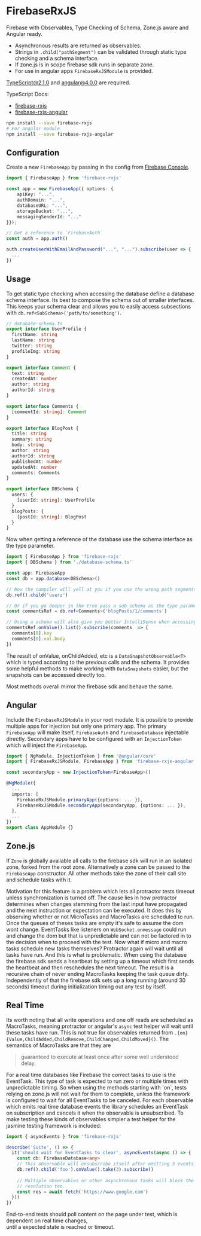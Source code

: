 # FirebaseRxJS

Firebase with Observables, Type Checking of Schema, Zone.js aware and Angular ready.
 
- Asynchronous results are returned as observables.
- Strings in `.child("pathSegment")` can be validated through static type checking and a schema interface.
- If zone.js is in scope firebase sdk runs in separate zone.
- For use in angular apps `FirebaseRxJSModule` is provided.

TypeScript@2.1.0 and angular@4.0.0 are required.

TypeScript Docs:

- [firebase-rxjs](https://blaugold.github.io/firebase-rxjs/firebase-rxjs/)
- [firebase-rxjs-angular](https://blaugold.github.io/firebase-rxjs/firebase-rxjs-angular/)

```bash
npm install --save firebase-rxjs
# For angular module
npm install --save firebase-rxjs-angular 
```

## Configuration

Create a new `FirebaseApp` by passing in the config from [Firebase Console](https://console.firebase.google.com/).

```typescript
import { FirebaseApp } from 'firebase-rxjs'

const app = new FirebaseApp({ options: {
    apiKey: "...",
    authDomain: "...",
    databaseURL: "...",
    storageBucket: "...",
    messagingSenderId: "..."
}});

// Get a reference to `FirebaseAuth`
const auth = app.auth()

auth.createUserWithEmailAndPassword("...", "...").subscribe(user => {
  ...
})
```

## Usage

To get static type checking when accessing the database define a database schema interface.
Its best to compose the schema out of smaller interfaces. This keeps your schema clear and
allows you to easily access subsections with `db.ref<SubSchema>('path/to/something')`.

```typescript
// database-schema.ts
export interface UserProfile {
  firstName: string
  lastName: string
  twitter: string
  profileImg: string
}

export interface Comment {
  text: string
  createdAt: number
  author: string
  authorId: string
}

export interface Comments {
  [commentId: string]: Comment
}

export interface BlogPost {
  title: string
  summary: string
  body: string
  author: string
  authorId: string
  publishedAt: number
  updatedAt: number
  comments: Comments
}

export interface DBSchema {
  users: {
    [userId: string]: UserProfile
  }
  blogPosts: {
    [postId: string]: BlogPost
  }
}
```

Now when getting a reference of the database use the schema interface as the type parameter.

```typescript
import { FirebaseApp } from 'firebase-rxjs'
import { DBSchema } from './database-schema.ts'

const app: FirebaseApp
const db = app.database<DBSchema>()

// Now the compiler will yell at you if you use the wrong path segments.
db.ref().child('userz')

// Or if you go deeper in the tree pass a sub schema as the type parameter.
const commentsRef = db.ref<Comments>('blogPosts/1/comments')

// Using a schema will also give you better IntelliSense when accessing the retrieved data.
commentsRef.onValue().list().subscribe(comments  => {
  comments[0].key
  comments[0].val.body
})
```

The result of onValue, onChildAdded, etc is a `DataSnapshotObservable<T>` which is typed 
according to the previous calls and the schema. It provides some helpful methods to make working
with `DataSnapshots` easier, but the snapshots can be accessed directly too. 

Most methods overall mirror the firebase sdk and behave the same.

## Angular

Include the `FirebaseRxJSModule` in your root module. It is possible to provide multiple apps for
injection but only one primary app. The primary `FirebaseApp` will make itself, `FirebaseAuth` and
`FirebaseDatabase` injectable directly. Secondary apps have to be configured with an 
`InjectionToken` which will inject the `FirebaseApp`. 

```typescript
import { NgModule, InjectionToken } from '@angular/core'
import { FirebaseRxJSModule, FirebaseApp } from 'firebase-rxjs-angular'

const secondaryApp = new InjectionToken<FirebaseApp>()

@NgModule({
  ...
  imports: [
    FirebaseRxJSModule.primaryApp({options: ... }),
    FirebaseRxJSModule.secondaryApp(secondaryApp, {options: ... }),
  ],
  ...
})
export class AppModule {}
```

## Zone.js

If `Zone` is globally available all calls to the firebase sdk will run in an isolated zone, forked 
from the root zone. Alternatively a zone can be passed to the `FirebaseApp` constructor. All other 
methods take the zone of their call site and schedule tasks with it. 

Motivation for this feature is a problem which lets all protractor tests timeout unless synchronization is 
turned off. The cause lies in how protractor determines when changes stemming from the last input 
have propagated and the next instruction or expectation can be executed. It does this by observing
whether or not MicroTasks and MacroTasks are scheduled to run. Once the queues of theses tasks are 
empty it's safe to assume the dom wont change. EventTasks like listeners on `WebSocket.onmessage` 
could run and change the dom but that is unpredictable and can not be factored in to the decision
when to proceed with the test. Now what if micro and macro tasks schedule new tasks themselves? 
Protractor again will wait until all tasks have run. And this is what is problematic. When using 
the database the firebase sdk sends a heartbeat by setting up a timeout which first sends the 
heartbeat and then reschedules the next timeout. The result is a recursive chain of never ending 
MacroTasks keeping the task queue dirty. Independently of that the firebase sdk sets up a long 
running (around 30 seconds) timeout during initialization timing out any test by itself. 

## Real Time

Its worth noting that all write operations and one off reads are scheduled as MacroTasks, 
meaning protractor or angular's `async` test helper will wait until these tasks have run. This is not 
true for observables returned from `.{on}{Value,ChildAdded,ChildRemove,ChildChanged,ChildMoved}()`.
The semantics of MacroTasks are that they are
<blockquote>guaranteed to execute at least once after some well understood delay.</blockquote>
For a real time databases like Firebase the correct tasks to use is the EventTask. This type of task
is expected to run zero or multiple times with unpredictable timing. So when using the methods 
starting with `on`, tests relying on zone.js will not wait for them to complete, unless the framework
is configured to wait for all EventTasks to be canceled. For each observable
which emits real time database events the library schedules an EventTask on subscription and cancels 
it when the observable is unsubscribed. To make testing these kinds of observables simpler a test helper for
the jasmine testing framework is included:

```typescript
import { asyncEvents } from 'firebase-rxjs'

describe('Suite', () => {
  it('should wait for EventTasks to clear', asyncEvents(async () => {
    const db: FirebaseDatabase<any>
    // This observable will unsubscribe itself after emitting 3 events.
    db.ref().child('foo').onValue().take(3).subscribe()
    
    // Multiple observables or other asynchronous tasks will block the test until their 
    // resolution too.
    const res = await fetch('https://www.google.com')
  }))
})
```

End-to-end tests should poll content on the page under test, which is dependent on real time changes,  
until a expected state is reached or timeout. 

